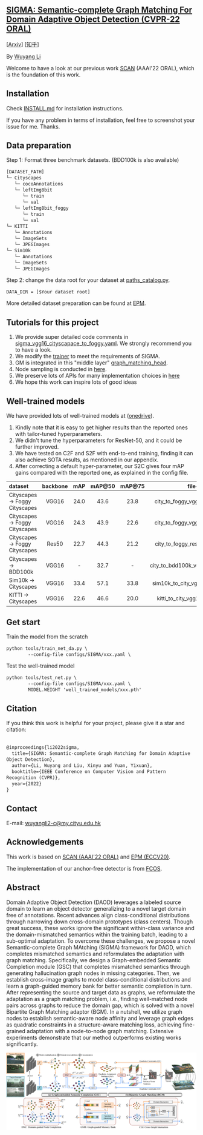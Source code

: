 ## [SIGMA: Semantic-complete Graph Matching For Domain Adaptive Object Detection (CVPR-22 ORAL)](https://arxiv.org/pdf/2203.06398.pdf)

[[Arxiv](https://arxiv.org/pdf/2203.06398.pdf)] [[知乎](https://zhuanlan.zhihu.com/p/492956292)]

By [Wuyang Li](https://wymancv.github.io/wuyang.github.io/)

Welcome to have a look at our previous work [SCAN](https://github.com/CityU-AIM-Group/SCAN) (AAAI'22 ORAL), which is the foundation of this work. 


## Installation

Check [INSTALL.md](https://github.com/CityU-AIM-Group/SIGMA/blob/main/INSTALL.md) for installation instructions.

If you have any problem in terms of installation, feel free to screenshot your issue for me. Thanks.

## Data preparation

Step 1: Format three benchmark datasets. (BDD100k is also available)

```
[DATASET_PATH]
└─ Cityscapes
   └─ cocoAnnotations
   └─ leftImg8bit
      └─ train
      └─ val
   └─ leftImg8bit_foggy
      └─ train
      └─ val
└─ KITTI
   └─ Annotations
   └─ ImageSets
   └─ JPEGImages
└─ Sim10k
   └─ Annotations
   └─ ImageSets
   └─ JPEGImages
```

Step 2: change the data root for your dataset at [paths_catalog.py](https://github.com/CityU-AIM-Group/SIGMA/blob/main/fcos_core/config/paths_catalog.py).

```
DATA_DIR = [$Your dataset root]
```
More detailed dataset preparation can be found at [EPM](https://github.com/chengchunhsu/EveryPixelMatters). 

## Tutorials for this project
1) We provide super detailed code comments in [sigma_vgg16_cityscapace_to_foggy.yaml](https://github.com/CityU-AIM-Group/SIGMA/blob/main/configs/SIGMA/sigma_vgg16_cityscapace_to_foggy.yaml). We strongly recommend you to have a look.
2) We modify the [trainer](https://github.com/CityU-AIM-Group/SIGMA/blob/main/fcos_core/engine/trainer.py) to meet the requirements of SIGMA.
3) GM is integrated in this "middle layer" [graph_matching_head](https://github.com/CityU-AIM-Group/SIGMA/blob/main/fcos_core/modeling/rpn/fcos/graph_matching_head.py).
4) Node sampling is conducted in [here](https://github.com/CityU-AIM-Group/SIGMA/blob/main/fcos_core/modeling/rpn/fcos/loss.py).
5) We preserve lots of APIs for many implementation choices in [here](https://github.com/CityU-AIM-Group/SIGMA/blob/main/fcos_core/config/defaults.py)
6) We hope this work can inspire lots of good ideas

## Well-trained models
We have provided lots of well-trained models at ([onedrive](https://portland-my.sharepoint.com/:f:/g/personal/wuyangli2-c_my_cityu_edu_hk/Eh94jXa1NSxAilUAE68-T0MBckTxK3Tm-ggmzZRJTHNHww?e=B30DNw)).
1) Kindly note that it is easy to get higher results than the reported ones with tailor-tuned hyperparameters.
2) We didn't tune the hyperparameters for ResNet-50, and it could be further improved.
3) We have tested on C2F and S2F with end-to-end training, finding it can also achieve SOTA results, as mentioned in our appendix.
4) After correcting a default hyper-parameter, our S2C gives four mAP gains compared with the reported one, as explained in the config file.
<!-- 4) As mentioned in the paper, we tried to obtain the best results with two-stage training, which will be provided in the future.  -->

| dataset | backbone |   mAP	 | mAP@50 |  mAP@75 |	 file-name |	
| :-----| :----: | :----: |:-----:| :----: | :----: | 
| Cityscapes -> Foggy Cityscapes | VGG16 | 24.0 |43.6|23.8| city_to_foggy_vgg16_43.58_mAP.pth|
| Cityscapes -> Foggy Cityscapes | VGG16 | 24.3 |43.9|22.6| city_to_foggy_vgg16_43.90_mAP.pth|
| Cityscapes -> Foggy Cityscapes | Res50 | 22.7 |44.3|21.2| city_to_foggy_res50_44.26_mAP.pth|
| Cityscapes -> BDD100k| VGG16 | - |32.7|- |city_to_bdd100k_vgg16_32.65_mAP.pth|
| Sim10k -> Cityscapes | VGG16 | 33.4 |57.1 |33.8 |sim10k_to_city_vgg16_53.73_mAP.pth|
| KITTI -> Cityscapes | VGG16 | 22.6 |46.6 |20.0 |kitti_to_city_vgg16_46.45_mAP.pth|

## Get start

Train the model from the scratch
```
python tools/train_net_da.py \
        --config-file configs/SIGMA/xxx.yaml \

```
Test the well-trained model
```
python tools/test_net.py \
        --config-file configs/SIGMA/xxx.yaml \
        MODEL.WEIGHT 'well_trained_models/xxx.pth'

```


## Citation 

If you think this work is helpful for your project, please give it a star and citation:
```

@inproceedings{li2022sigma,
  title={SIGMA: Semantic-complete Graph Matching for Domain Adaptive Object Detection},
  author={Li, Wuyang and Liu, Xinyu and Yuan, Yixuan},
  booktitle={IEEE Conference on Computer Vision and Pattern Recognition (CVPR)},
  year={2022}
}
```


## Contact

E-mail: wuyangli2-c@my.cityu.edu.hk 
<!-- Wechat: 17720031102 -->

## Acknowledgements 

This work is based on [SCAN (AAAI'22 ORAL)](https://github.com/CityU-AIM-Group/SCAN) and [EPM (ECCV20)](https://github.com/chengchunhsu/EveryPixelMatters). 

The implementation of our anchor-free detector is from [FCOS](https://github.com/tianzhi0549/FCOS/tree/f0a9731dac1346788cc30d5751177f2695caaa1f).


## Abstract

Domain Adaptive Object Detection (DAOD) leverages a labeled source domain to learn an object detector generalizing to a novel target domain free of annotations. Recent advances align class-conditional distributions through narrowing down cross-domain prototypes (class centers). Though great success, these works ignore the significant within-class variance and the domain-mismatched semantics within the training batch, leading to a sub-optimal adaptation. To overcome these challenges, we propose a novel SemantIc-complete Graph MAtching (SIGMA) framework for DAOD, which completes mismatched semantics and reformulates the adaptation with graph matching. Specifically, we design a Graph-embedded Semantic Completion module (GSC) that completes mismatched semantics through generating hallucination graph nodes in missing categories. Then, we establish cross-image graphs to model class-conditional distributions and learn a graph-guided memory bank for better semantic completion in turn. After representing the source and target data as graphs, we reformulate the adaptation as a graph matching problem, i.e., finding well-matched node pairs across graphs to reduce the domain gap, which is solved with a novel Bipartite Graph Matching adaptor (BGM). In a nutshell, we utilize graph nodes to establish semantic-aware node affinity and leverage graph edges as quadratic constraints in a structure-aware matching loss, achieving fine-grained adaptation with a node-to-node graph matching. Extensive experiments demonstrate that our method outperforms existing works significantly.

![image](https://github.com/CityU-AIM-Group/SIGMA/blob/main/overall.png)
